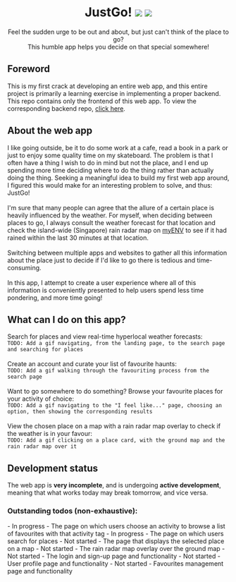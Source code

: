 <div align='center'>
  <h1>
    <div display='flex' align-items='center'>
      JustGo!
      <img src='https://user-images.githubusercontent.com/23531034/148372740-681d6810-c6ef-4560-b64e-996db9079e1e.png#gh-light-mode-only' />
      <img src='https://user-images.githubusercontent.com/23531034/148373133-da36d27f-8f04-49f4-a7c1-ecefd5818801.png#gh-dark-mode-only' />
    </div>
  </h1>
</div>

<p align='center'>
  Feel the sudden urge to be out and about, but just can't think of the place to go?
  <br />
  This humble app helps you decide on that special somewhere!
</p>

<h2>Foreword</h2>
This is my first crack at developing an entire web app, and this entire project is primarily a learning exercise in implementing a proper backend. This repo contains only the frontend of this web app. To view the corresponding backend repo, <a href='https://github.com/canneth/just-go-backend' rel='noreferrer'>click here</a>.

<h2>About the web app</h2>
I like going outside, be it to do some work at a cafe, read a book in a park or just to enjoy some quality time on my skateboard. The problem is that I often have a thing I wish to do in mind but not the place, and I end up spending more time deciding where to do the thing rather than actually doing the thing. Seeking a meaningful idea to build my first web app around, I figured this would make for an interesting problem to solve, and thus: JustGo!
<br />
<br />
I'm sure that many people can agree that the allure of a certain place is heavily influenced by the weather. For myself, when deciding between places to go, I always consult the weather forecast for that location and check the island-wide (Singapore) rain radar map on <a href='https://play.google.com/store/apps/details?id=sg.gov.nea&hl=en_SG&gl=US' rel='noreferrer'>myENV</a> to see if it had rained within the last 30 minutes at that location.
<br />
<br />
Switching between multiple apps and websites to gather all this information about the place just to decide if I'd like to go there is tedious and time-consuming.
<br />
<br />
In this app, I attempt to create a user experience where all of this information is conveniently presented to help users spend less time pondering, and more time going!

<h2>What can I do on this app?</h2>
Search for places and view real-time hyperlocal weather forecasts:
<br />
<code>TODO: Add a gif navigating, from the landing page, to the search page and searching for places</code>
<br />
<br />
Create an account and curate your list of favourite haunts:
<br />
<code>TODO: Add a gif walking through the favouriting process from the search page</code>
<br />
<br />
Want to go somewhere to do something? Browse your favourite places for your activity of choice:
<br />
<code>TODO: Add a gif navigating to the "I feel like..." page, choosing an option, then showing the corresponding results</code>
<br />
<br />
View the chosen place on a map with a rain radar map overlay to check if the weather is in your favour:
<br />
<code>TODO: Add a gif clicking on a place card, with the ground map and the rain radar map over it</code>

<h2>Development status</h2>
The web app is <strong>very incomplete</strong>, and is undergoing <strong>active development</strong>, meaning that what works today may break tomorrow, and vice versa.

<h3>Outstanding todos (non-exhaustive):</h3>
- In progress - The page on which users choose an activity to browse a list of favourites with that activity tag
- In progress - The page on which users search for places
- Not started - The page that displays the selected place on a map
- Not started - The rain radar map overlay over the ground map
- Not started - The login and sign-up page and functionality
- Not started - User profile page and functionality
- Not started - Favourites management page and functionality
